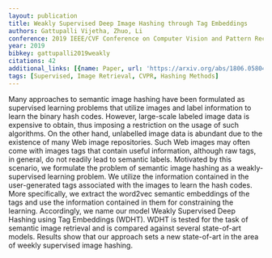 ```yaml
---
layout: publication
title: Weakly Supervised Deep Image Hashing through Tag Embeddings
authors: Gattupalli Vijetha, Zhuo, Li
conference: 2019 IEEE/CVF Conference on Computer Vision and Pattern Recognition (CVPR)
year: 2019
bibkey: gattupalli2019weakly
citations: 42
additional_links: [{name: Paper, url: 'https://arxiv.org/abs/1806.05804'}]
tags: [Supervised, Image Retrieval, CVPR, Hashing Methods]
---
```

Many approaches to semantic image hashing have been formulated as supervised learning problems that utilize images and label information to learn the binary hash codes. However, large-scale labeled image data is expensive to obtain, thus imposing a restriction on the usage of such algorithms. On the other hand, unlabelled image data is abundant due to the existence of many Web image repositories. Such Web images may often come with images tags that contain useful information, although raw tags, in general, do not readily lead to semantic labels.
Motivated by this scenario, we formulate the problem of semantic image hashing as a weakly-supervised learning problem. We utilize the information contained in the user-generated tags associated with the images to learn the hash codes. More specifically, we extract the word2vec semantic embeddings of the tags and use the information contained in them for constraining the learning.
Accordingly, we name our model Weakly Supervised Deep Hashing using Tag Embeddings (WDHT). WDHT is tested for the task of semantic image retrieval and is compared against several state-of-art models. Results show that our approach sets a new state-of-art in the area of weekly supervised image hashing.